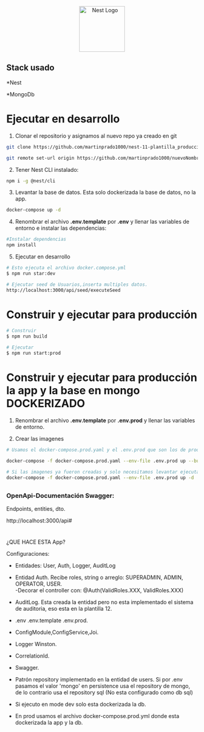 <p align="center">
  <a href="http://nestjs.com/" target="blank"><img src="https://nestjs.com/img/logo-small.svg" width="120" alt="Nest Logo" /></a>
</p>

## Stack usado

*Nest

*MongoDb


# Ejecutar en desarrollo
1. Clonar el repositorio y asignamos al nuevo repo ya creado en git
```bash
git clone https://github.com/martinprado1000/nest-11-plantilla_produccion.git nuevoNombre

git remote set-url origin https://github.com/martinprado1000/nuevoNombre.git
```

2. Tener Nest CLI instalado:
```bash
npm i -g @nest/cli
```

3. Levantar la base de datos. Esta solo dockerizada la base de datos, no la app.
```bash
docker-compose up -d
```

4. Renombrar el archivo __.env.template__ por __.env__ y llenar las variables de entorno e instalar las dependencias:
```bash
#Instalar dependencias
npm install
```

5. Ejecutar en desarrollo
```bash
# Esto ejecuta el archivo docker.compose.yml
$ npm run star:dev

# Ejecutar seed de Usuarios,inserta multiples datos.
http://localhost:3000/api/seed/executeSeed
```


# Construir y ejecutar para producción
```bash
# Construir
$ npm run build

# Ejecutar
$ npm run start:prod
```

# Construir y ejecutar para producción la app y la base en mongo DOCKERIZADO

1. Renombrar el archivo __.env.template__ por __.env.prod__ y llenar las variables de entorno.

2. Crear las imagenes
```bash
# Usamos el docker-compose.prod.yaml y el .env.prod que son los de produccón.

docker-compose -f docker-compose.prod.yaml --env-file .env.prod up --build

# Si las imagenes ya fueron creadas y solo necesitamos levantar ejecutar:
docker-compose -f docker-compose.prod.yaml --env-file .env.prod up -d
```
##
### OpenApi-Documentación Swagger:
 
Endpoints, entities, dto.

http://localhost:3000/api#

#
#
¿QUE HACE ESTA App?

Configuraciones:

* Entidades: User, Auth, Logger, AuditLog

* Entidad Auth. Recibe roles, string o arreglo: SUPERADMIN, ADMIN, OPERATOR, USER.<br>
-Decorar el controller con: @Auth(ValidRoles.XXX, ValidRoles.XXX)

* AuditLog. Esta creada la entidad pero no esta implementado el sistema de auditoria, eso esta en la plantilla 12.

* .env  .env.template  .env.prod.

* ConfigModule,ConfigService,Joi.

* Logger Winston.

* CorrelationId.

* Swagger.

* Patrón repository implementado en la entidad de users. Si por .env pasamos el valor 'mongo' en persistence usa el repository de mongo, de lo contrario usa el repository sql (No esta configurado como db sql)

* Si ejecuto en mode dev solo esta dockerizada la db. 

* En prod usamos el archivo docker-compose.prod.yml donde esta dockerizada la app y la db.

